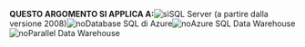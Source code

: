 <Token>**QUESTO ARGOMENTO SI APPLICA A:**![sì](../includes/media/yes.png)SQL Server (a partire dalla versione 2008)![no](../includes/media/no.png)Database SQL di Azure![no](../includes/media/no.png)Azure SQL Data Warehouse![no](../includes/media/no.png)Parallel Data Warehouse </Token>